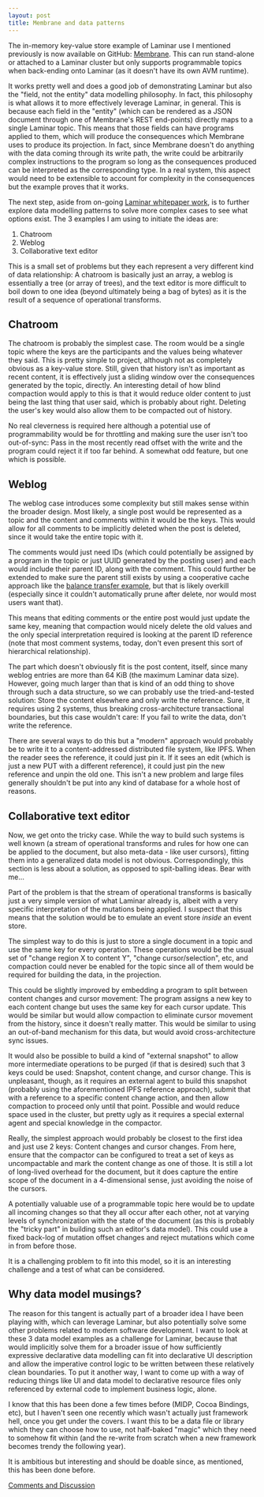 ```yaml
---
layout: post
title: Membrane and data patterns
---
```


The in-memory key-value store example of Laminar use I mentioned previously is now available on GitHub:  [Membrane](https://github.com/jmdisher/Membrane).  This can run stand-alone or attached to a Laminar cluster but only supports programmable topics when back-ending onto Laminar (as it doesn't have its own AVM runtime).

It works pretty well and does a good job of demonstrating Laminar but also the "field, not the entity" data modelling philosophy.  In fact, this philosophy is what allows it to more effectively leverage Laminar, in general.  This is because each field in the "entity" (which can be rendered as a JSON document through one of Membrane's REST end-points) directly maps to a single Laminar topic.  This means that those fields can have programs applied to them, which will produce the consequences which Membrane uses to produce its projection.  In fact, since Membrane doesn't do anything with the data coming through its write path, the write could be arbitrarily complex instructions to the program so long as the consequences produced can be interpreted as the corresponding type.  In a real system, this aspect would need to be extensible to account for complexity in the consequences but the example proves that it works.

The next step, aside from on-going [Laminar whitepaper work](https://github.com/jmdisher/Laminar/wiki/Draft-White-Paper), is to further explore data modelling patterns to solve more complex cases to see what options exist.  The 3 examples I am using to initiate the ideas are:

1. Chatroom
1. Weblog
1. Collaborative text editor

This is a small set of problems but they each represent a very different kind of data relationship:  A chatroom is basically just an array, a weblog is essentially a tree (or array of trees), and the text editor is more difficult to boil down to one idea (beyond ultimately being a bag of bytes) as it is the result of a sequence of operational transforms.


## Chatroom

The chatroom is probably the simplest case.  The room would be a single topic where the keys are the participants and the values being whatever they said.  This is pretty simple to project, although not as completely obvious as a key-value store.  Still, given that history isn't as important as recent content, it is effectively just a sliding window over the consequences generated by the topic, directly.  An interesting detail of how blind compaction would apply to this is that it would reduce older content to just being the last thing that user said, which is probably about right.  Deleting the user's key would also allow them to be compacted out of history.

No real cleverness is required here although a potential use of programmability would be for throttling and making sure the user isn't too out-of-sync:  Pass in the most recently read offset with the write and the program could reject it if too far behind.  A somewhat odd feature, but one which is possible.


## Weblog

The weblog case introduces some complexity but still makes sense within the broader design.  Most likely, a single post would be represented as a topic and the content and comments within it would be the keys.  This would allow for all comments to be implicitly deleted when the post is deleted, since it would take the entire topic with it.

The comments would just need IDs (which could potentially be assigned by a program in the topic or just UUID generated by the posting user) and each would include their parent ID, along with the comment.  This could further be extended to make sure the parent still exists by using a cooperative cache approach like the [balance transfer example](https://github.com/jmdisher/Laminar/blob/master/bridge/src/com/jeffdisher/laminar/contracts/AccountBalanceValidation.java), but that is likely overkill (especially since it couldn't automatically prune after delete, nor would most users want that).

This means that editing comments or the entire post would just update the same key, meaning that compaction would nicely delete the old values and the only special interpretation required is looking at the parent ID reference (note that most comment systems, today, don't even present this sort of hierarchical relationship).

The part which doesn't obviously fit is the post content, itself, since many weblog entries are more than 64 KiB (the maximum Laminar data size).  However, going much larger than that is kind of an odd thing to shove through such a data structure, so we can probably use the tried-and-tested solution:  Store the content elsewhere and only write the reference.  Sure, it requires using 2 systems, thus breaking cross-architecture transactional boundaries, but this case wouldn't care:  If you fail to write the data, don't write the reference.

There are several ways to do this but a "modern" approach would probably be to write it to a content-addressed distributed file system, like IPFS.  When the reader sees the reference, it could just pin it.  If it sees an edit (which is just a new PUT with a different reference), it could just pin the new reference and unpin the old one.  This isn't a new problem and large files generally shouldn't be put into any kind of database for a whole host of reasons.


## Collaborative text editor

Now, we get onto the tricky case.  While the way to build such systems is well known (a stream of operational transforms and rules for how one can be applied to the document, but also meta-data - like user cursors), fitting them into a generalized data model is not obvious.  Correspondingly, this section is less about a solution, as opposed to spit-balling ideas.  Bear with me...

Part of the problem is that the stream of operational transforms is basically just a very simple version of what Laminar already is, albeit with a very specific interpretation of the mutations being applied.  I suspect that this means that the solution would be to emulate an event store _inside_ an event store.

The simplest way to do this is just to store a single document in a topic and use the same key for every operation.  These operations would be the usual set of "change region X to content Y", "change cursor/selection", etc, and compaction could never be enabled for the topic since all of them would be required for building the data, in the projection.

This could be slightly improved by embedding a program to split between content changes and cursor movement:  The program assigns a new key to each content change but uses the same key for each cursor update.  This would be similar but would allow compaction to eliminate cursor movement from the history, since it doesn't really matter.  This would be similar to using an out-of-band mechanism for this data, but would avoid cross-architecture sync issues.

It would also be possible to build a kind of "external snapshot" to allow more intermediate operations to be purged (if that is desired) such that 3 keys could be used:  Snapshot, content change, and cursor change.  This is unpleasant, though, as it requires an external agent to build this snapshot (probably using the aforementioned IPFS reference approach), submit that with a reference to a specific content change action, and then allow compaction to proceed only until that point.  Possible and would reduce space used in the cluster, but pretty ugly as it requires a special external agent and special knowledge in the compactor.

Really, the simplest approach would probably be closest to the first idea and just use 2 keys:  Content changes and cursor changes.  From here, ensure that the compactor can be configured to treat a set of keys as uncompactable and mark the content change as one of those.  It is still a lot of long-lived overhead for the document, but it does capture the entire scope of the document in a 4-dimensional sense, just avoiding the noise of the cursors.

A potentially valuable use of a programmable topic here would be to update all incoming changes so that they all occur after each other, not at varying levels of synchronization with the state of the document (as this is probably the "tricky part" in building such an editor's data model).  This could use a fixed back-log of mutation offset changes and reject mutations which come in from before those.

It is a challenging problem to fit into this model, so it is an interesting challenge and a test of what can be considered.


## Why data model musings?

The reason for this tangent is actually part of a broader idea I have been playing with, which can leverage Laminar, but also potentially solve some other problems related to modern software development.  I want to look at these 3 data model examples as a challenge for Laminar, because that would implicitly solve them for a broader issue of how sufficiently expressive declarative data modelling can fit into declarative UI description and allow the imperative control logic to be written between these relatively clean boundaries.  To put it another way, I want to come up with a way of reducing things like UI and data model to declarative resource files only referenced by external code to implement business logic, alone.

I know that this has been done a few times before (MIDP, Cocoa Bindings, etc), but I haven't seen one recently which wasn't actually just framework hell, once you get under the covers.  I want this to be a data file or library which they can choose how to use, not half-baked "magic" which they need to somehow fit within (and the re-write from scratch when a new framework becomes trendy the following year).

It is ambitious but interesting and should be doable since, as mentioned, this has been done before.


[Comments and Discussion](https://github.com/jmdisher/Laminar-blog/issues/17)
